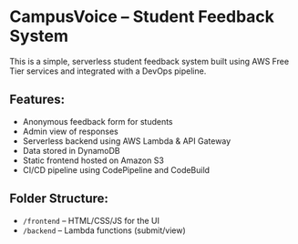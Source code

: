 # CampusVoice – Student Feedback System

This is a simple, serverless student feedback system built using AWS Free Tier services and integrated with a DevOps pipeline.

## Features:
- Anonymous feedback form for students
- Admin view of responses
- Serverless backend using AWS Lambda & API Gateway
- Data stored in DynamoDB
- Static frontend hosted on Amazon S3
- CI/CD pipeline using CodePipeline and CodeBuild

## Folder Structure:
- `/frontend` – HTML/CSS/JS for the UI
- `/backend` – Lambda functions (submit/view)
